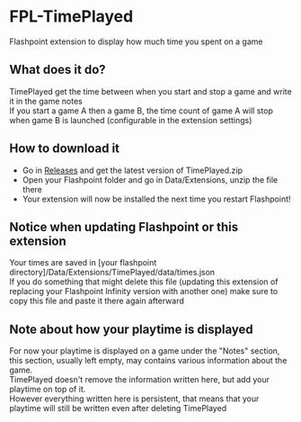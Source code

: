 # FPL-TimePlayed
Flashpoint extension to display how much time you spent on a game

## What does it do?
TimePlayed get the time between when you start and stop a game and write it in the game notes\
If you start a game A then a game B, the time count of game A will stop when game B is launched (configurable in the extension settings)

## How to download it
 - Go in [Releases](https://github.com/Xwilarg/FPL-TimePlayed/releases) and get the latest version of TimePlayed.zip
 - Open your Flashpoint folder and go in Data/Extensions, unzip the file there
 - Your extension will now be installed the next time you restart Flashpoint!

## Notice when updating Flashpoint or this extension
Your times are saved in \[your flashpoint directory\]/Data/Extensions/TimePlayed/data/times.json\
If you do something that might delete this file (updating this extension of replacing your Flashpoint Infinity version with another one) make sure to copy this file and paste it there again afterward

## Note about how your playtime is displayed
For now your playtime is displayed on a game under the "Notes" section, this section, usually left empty, may contains various information about the game.\
TimePlayed doesn't remove the information written here, but add your playtime on top of it.\
However everything written here is persistent, that means that your playtime will still be written even after deleting TimePlayed
